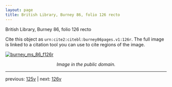 ```yaml
---
layout: page
title: British Library, Burney 86, folio 126 recto
---
```


British Library, Burney 86, folio 126 recto

Cite this object as `urn:cite2:citebl:burney86pages.v1:126r`.  The full image is linked to a citation tool you can use to cite regions of the image.

[![burney_ms_86_f126r](http://www.homermultitext.org/iipsrv?IIIF=/project/homer/pyramidal/deepzoom/citebl/burney86imgs/v1/burney_ms_86_f126r.tif/full/800,/0/default.jpg)](http://www.homermultitext.org/ict2/?urn=urn:cite2:citebl:burney86imgs.v1:burney_ms_86_f126r) 

<p style="text-align: center; font-style: italic;">Image in the public domain.</p>

---

previous: [125v](../125v/) | next: [126v](../126v/)